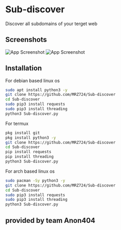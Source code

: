 # Sub-discover

Discover all subdomains of your terget web 

## Screenshots

![App Screenshot](https://imgur.com/fVCHTND.png)
![App Screenshot](https://imgur.com/QiRhoDx.png)

## Installation

For debian based linux os

```bash
sudo apt install python3 -y
git clone https://github.com/MRZ724/Sub-discover
cd Sub-discover
sudo pip3 install requests
sudo pip3 install threading 
python3 Sub-discover.py
```
For termux

```bash
pkg install git
pkg install python3 -y
git clone https://github.com/MRZ724/Sub-discover
cd Sub-discover
pip install requests
pip install threading 
python3 Sub-discover.py
```

For arch based linux os

```bash
sudo pacman -Sy python3 -y
git clone https://github.com/MRZ724/Sub-discover 
cd Sub-discover 
sudo pip3 install requests
sudo pip3 install threading 
python3 Sub-discover.py 
```

## provided by team Anon404
